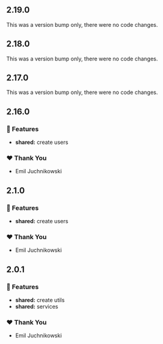## 2.19.0

This was a version bump only, there were no code changes.

## 2.18.0

This was a version bump only, there were no code changes.

## 2.17.0

This was a version bump only, there were no code changes.

## 2.16.0


### 🚀 Features

- **shared:** create users

### ❤️  Thank You

- Emil Juchnikowski

## 2.1.0


### 🚀 Features

- **shared:** create users

### ❤️  Thank You

- Emil Juchnikowski

## 2.0.1


### 🚀 Features

- **shared:** create utils
- **shared:** services

### ❤️  Thank You

- Emil Juchnikowski